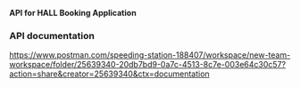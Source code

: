 **API for HALL Booking Application**

### API documentation

https://www.postman.com/speeding-station-188407/workspace/new-team-workspace/folder/25639340-20db7bd9-0a7c-4513-8c7e-003e64c30c57?action=share&creator=25639340&ctx=documentation